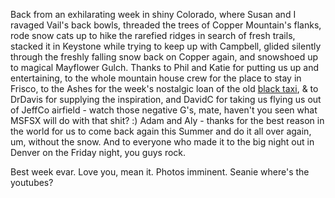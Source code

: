 <!--
.. title: Snow Report: Ride Colorado
.. slug: snow-report-ride-colorado
.. date: 2007-03-12 14:33:08-05:00
.. tags: Journal
.. link: 
.. description: 
.. type: text
-->


Back from an exhilarating week in shiny Colorado, where Susan and I
ravaged Vail's back bowls, threaded the trees of Copper Mountain's
flanks, rode snow cats up to hike the rarefied ridges in search of fresh
trails, stacked it in Keystone while trying to keep up with Campbell,
glided silently through the freshly falling snow back on Copper again,
and snowshoed up to magical Mayflower Gulch. Thanks to Phil and Katie
for putting us up and entertaining, to the whole mountain house crew for
the place to stay in Frisco, to the Ashes for the week's nostalgic loan
of the old [black
taxi](http://www.frosties2.com/index.php?option=com_gallery2&Itemid=99999999&g2_itemId=22520),
& to DrDavis for supplying the inspiration, and DavidC for taking us
flying us out of JeffCo airfield - watch those negative G's, mate,
haven't you seen what MSFSX will do with that shit? :) Adam and Aly -
thanks for the best reason in the world for us to come back again this
Summer and do it all over again, um, without the snow. And to everyone
who made it to the big night out in Denver on the Friday night, you guys
rock.

Best week evar. Love you, mean it. Photos imminent. Seanie where's the
youtubes?